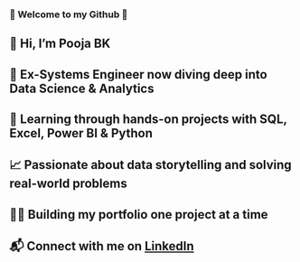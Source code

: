 ### 🌟 Welcome to my Github 🌟

## 👋 Hi, I’m Pooja BK
## 🎯 Ex-Systems Engineer now diving deep into Data Science & Analytics
## 🧠 Learning through hands-on projects with SQL, Excel, Power BI & Python
## 📈 Passionate about data storytelling and solving real-world problems
## 👩‍💻 Building my portfolio one project at a time

## 📬 Connect with me on [LinkedIn](https://www.linkedin.com/in/poojabk/)


